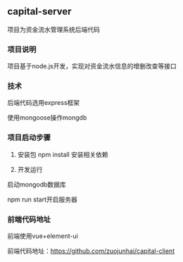 ## capital-server
项目为资金流水管理系统后端代码

 ### 项目说明

项目基于node.js开发，实现对资金流水信息的增删改查等接口

 ### 技术

后端代码选用express框架

使用mongoose操作mongdb

  ### 项目启动步骤
1. 安装包
   npm install 安装相关依赖

2. 开发运行

  启动mongodb数据库

  npm run start开启服务器

### 前端代码地址

前端使用vue+element-ui

前端代码地址：<https://github.com/zuojunhai/capital-client>